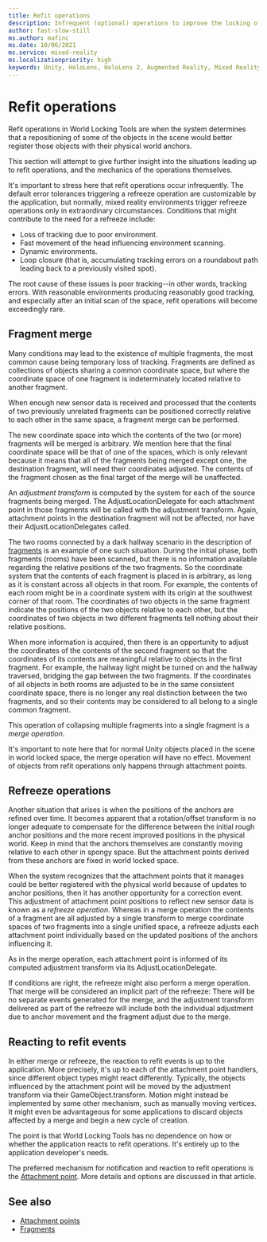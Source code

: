 ```yaml
---
title: Refit operations
description: Infrequent (optional) operations to improve the locking of the virtual coordinate space to physical features.
author: fast-slow-still
ms.author: mafinc
ms.date: 10/06/2021
ms.service: mixed-reality
ms.localizationpriority: high
keywords: Unity, HoloLens, HoloLens 2, Augmented Reality, Mixed Reality, ARCore, ARKit, development, MRTK
---
```


# Refit operations

Refit operations in World Locking Tools are when the system determines that a repositioning of some of the objects in the scene would better register those objects with their physical world anchors.

This section will attempt to give further insight into the situations leading up to refit operations, and the mechanics of the operations themselves.

It's important to stress here that refit operations occur infrequently. The default error tolerances triggering a refreeze operation are customizable by the application, but normally, mixed reality environments trigger refreeze operations only in extraordinary circumstances. Conditions that might contribute to the need for a refreeze include:

* Loss of tracking due to poor environment.
* Fast movement of the head influencing environment scanning.
* Dynamic environments.
* Loop closure (that is, accumulating tracking errors on a roundabout path leading back to a previously visited spot).

The root cause of these issues is poor tracking--in other words, tracking errors. With reasonable environments producing reasonably good tracking, and especially after an initial scan of the space, refit operations will become exceedingly rare.

## Fragment merge

Many conditions may lead to the existence of multiple fragments, the most common cause being temporary loss of tracking. Fragments are defined as collections of objects sharing a common coordinate space, but where the coordinate space of one fragment is indeterminately located relative to another fragment.

When enough new sensor data is received and processed that the contents of two previously unrelated fragments can be positioned correctly relative to each other in the same space, a fragment merge can be performed.

The new coordinate space into which the contents of the two (or more) fragments will be merged is arbitrary. We mention here that the final coordinate space will be that of one of the spaces, which is only relevant because it means that all of the fragments being merged except one, the destination fragment, will need their coordinates adjusted. The contents of the fragment chosen as the final target of the merge will be unaffected.

An *adjustment transform* is computed by the system for each of the source fragments being merged. The AdjustLocationDelegate for each attachment point in those fragments will be called with the adjustment transform. Again, attachment points in the destination fragment will not be affected, nor have their AdjustLocationDelegates called.

The two rooms connected by a dark hallway scenario in the description of [fragments](Fragments.md) is an example of one such situation. During the initial phase, both fragments (rooms) have been scanned, but there is no information available regarding the relative positions of the two fragments. So the coordinate system that the contents of each fragment is placed in is arbitrary, as long as it is constant across all objects in that room. For example, the contents of each room might be in a coordinate system with its origin at the southwest corner of that room. The coordinates of two objects in the same fragment indicate the positions of the two objects relative to each other, but the coordinates of two objects in two different fragments tell nothing about their relative positions.

When more information is acquired, then there is an opportunity to adjust the coordinates of the contents of the second fragment so that the coordinates of its contents are meaningful relative to objects in the first fragment. For example, the hallway light might be turned on and the hallway traversed, bridging the gap between the two fragments. If the coordinates of all objects in both rooms are adjusted to be in the same consistent coordinate space, there is no longer any real distinction between the two fragments, and so their contents may be considered to all belong to a single common fragment.

This operation of collapsing multiple fragments into a single fragment is a *merge operation*.

It's important to note here that for normal Unity objects placed in the scene in world locked space, the merge operation will have no effect. Movement of objects from refit operations only happens through attachment points.

## Refreeze operations

Another situation that arises is when the positions of the anchors are refined over time. It becomes apparent that a rotation/offset transform is no longer adequate to compensate for the difference between the initial rough anchor positions and the more recent improved positions in the physical world. Keep in mind that the anchors themselves are constantly moving relative to each other in spongy space. But the attachment points derived from these anchors are fixed in world locked space.

When the system recognizes that the attachment points that it manages could be better registered with the physical world because of updates to anchor positions, then it has another opportunity for a correction event. This adjustment of attachment point positions to reflect new sensor data is known as a *refreeze operation*. Whereas in a merge operation the contents of a fragment are all adjusted by a single transform to merge coordinate spaces of two fragments into a single unified space, a refreeze adjusts each attachment point individually based on the updated positions of the anchors influencing it.

As in the merge operation, each attachment point is informed of its computed adjustment transform via its AdjustLocationDelegate.  

If conditions are right, the refreeze might also perform a merge operation. That merge will be considered an implicit part of the refreeze: There will be no separate events generated for the merge, and the adjustment transform delivered as part of the refreeze will include both the individual adjustment due to anchor movement and the fragment adjust due to the merge.

## Reacting to refit events

In either merge or refreeze, the reaction to refit events is up to the application. More precisely, it's up to each of the attachment point handlers, since different object types might react differently. Typically, the objects influenced by the attachment point will be moved by the adjustment transform via their GameObject.transform. Motion might instead be implemented by some other mechanism, such as manually moving vertices. It might even be advantageous for some applications to discard objects affected by a merge and begin a new cycle of creation.

The point is that World Locking Tools has no dependence on how or whether the application reacts to refit operations. It's entirely up to the application developer's needs.

The preferred mechanism for notification and reaction to refit operations is the [Attachment point](AttachmentPoints.md). More details and options are discussed in that article.

## See also

* [Attachment points](AttachmentPoints.md)
* [Fragments](Fragments.md)
